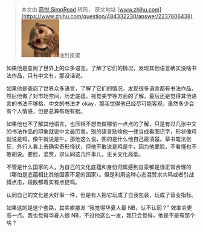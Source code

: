 > 本文由 [简悦 SimpRead](http://ksria.com/simpread/) 转码， 原文地址 [www.zhihu.com](https://www.zhihu.com/question/484332230/answer/2237606438) ![dec63353051eb6d7142f08ea3594055b_MD5](../assets/dec63353051eb6d7142f08ea3594055b_MD5.png)油封皮蛋

如果他是查阅了世界上的众多语言，了解了它们的情况，发现其他语言确实没啥书法作品，只有中文有，那没话说。

如果他是查阅了世界众多语言，了解了它们的情况，发现很多语言都有书法作品，然后他做了对市场空间，历史底蕴，视觉美学等方面的了解，最后还是觉得其他语言的书法不够格，中文的书法才 okay，那我觉得他已经尽可能客观，虽然多少会有个人情感，但是总算有理有据。

如果他也不了解其他语言，也压根不想去做哪怕一点点的了解，只是有过几张中文的书法作品的印象就说中文最厉害，别的语言贴啥他一律当成看图识字，形状像鸡就说是鸡，像牛就说是牛，那他这么说，图的是什么他自己最清楚。草书笔法张狂，外行人看上去确实奇形怪状，但他不敢说是鸡是牛，因为他要脸，不看懂也不敢胡说。要脸，混赞，求认同这几件事儿，无关文化高低。

不管是什么国家的人，为自己的文化底蕴和身份归属感到自豪都是很正常合理的（哪怕是底蕴相比其他国家不足的国家）。但是利用这种心态混赞求共鸣或者引战搏点击，段数都着实有点捉鸡。

认同自己的文化是大好事一件，但是有人把它玩成了自我包装，玩成了营业指标。

如果这的是这个套路，其实直接发 “我觉得华夏人最 NB，认不认同？” 效率会更高一点。我也觉得华夏人很 NB，不过他这么一发，我只会觉得，他是不是有那个啥？
